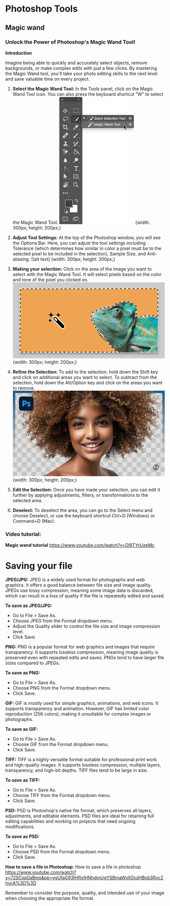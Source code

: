 # Photoshop Tools
## Magic wand 
### Unlock the Power of Photoshop's Magic Wand Tool!
**Introduction** 

Imagine being able to quickly and accurately select objects, remove backgrounds, or make complex edits with just a few clicks. By mastering the Magic Wand tool, you'll take your photo editing skills to the next level and save valuable time on every project. 

1. **Select the Magic Wand Tool:**  In the Tools panel, click on the Magic Wand Tool icon. You can also press the keyboard shortcut "W" to select the Magic Wand Tool. 
![alt text](magic-wand-tool-shortcut.png) {width: 300px; height: 200px;}

2. **Adjust Tool Settings:** At the top of the Photoshop window, you will see the Options Bar. Here, you can adjust the tool settings including Tolerance (which determines how similar in color a pixel must be to the selected pixel to be included in the selection), Sample Size, and Anti-aliasing. 
![alt text] {width: 300px; height: 200px;}

3. **Making your selection:** Click on the area of the image you want to select with the Magic Wand Tool. It will select pixels based on the color and tone of the pixel you clicked on.
![alt text](MagicWand-hero-2x-2x.jpg.img.jpg) {width: 300px; height: 200px;}

4. **Refine the Selection:** To add to the selection, hold down the Shift key and click on additional areas you want to select. To subtract from the selection, hold down the Alt/Option key and click on the areas you want to remove. 
![alt text](maxresdefault.jpg) {width: 300px; height: 200px;}


5. **Edit the Selection:** Once you have made your selection, you can edit it further by applying adjustments, filters, or transformations to the selected area. 

6. **Deselect:** To deselect the area, you can go to the Select menu and choose Deselect, or use the keyboard shortcut Ctrl+D (Windows) or Command+D (Mac). 

### Video tutorial:  
**Magic wand tutorial** https://www.youtube.com/watch?v=Dl9TYrUzeMc


# Saving your file 

 **JPEG/JPG:** JPEG is a widely used format for photographs and web graphics. It offers a good balance between file size and image quality. JPEGs use lossy compression, meaning some image data is discarded, which can result in a loss of quality if the file is repeatedly edited and saved. 

**To save as JPEG/JPG:** 

- Go to File > Save As. 
- Choose JPEG from the Format dropdown menu.
- Adjust the Quality slider to control the file size and image compression level. 
- Click Save. 

**PNG:** PNG is a popular format for web graphics and images that require transparency. It supports lossless compression, meaning image quality is preserved even with repeated edits and saves. PNGs tend to have larger file sizes compared to JPEGs. 

**To save as PNG:** 

- Go to File > Save As. 
- Choose PNG from the Format dropdown menu. 
- Click Save. 

**GIF:** GIF is mostly used for simple graphics, animations, and web icons. It supports transparency and animation. However, GIF has limited color reproduction (256 colors), making it unsuitable for complex images or photographs.  

**To save as GIF:**
- Go to File > Save As. 
- Choose GIF from the Format dropdown menu. 
- Click Save. 

**TIFF:** TIFF is a highly versatile format suitable for professional print work and high-quality images. It supports lossless compression, multiple layers, transparency, and high-bit depths. TIFF files tend to be large in size. 

 **To save as TIFF:** 
- Go to File > Save As. 
- Choose TIFF from the Format dropdown menu. 
- Click Save. 

**PSD:** PSD is Photoshop's native file format, which preserves all layers, adjustments, and editable elements. PSD files are ideal for retaining full editing capabilities and working on projects that need ongoing modifications. 

**To save as PSD:** 
- Go to File > Save As. 
- Choose PSD from the Format dropdown menu. 
- Click Save. 

**How to save a file in Photoshop:** How to save a file in photoshop https://www.youtube.com/watch?v=72SCsp0aBms&pp=ygUfaG93IHRvIHNhdmUgYSBmaWxlIGluIHBob3Rvc2hvcA%3D%3D 

 


Remember to consider the purpose, quality, and intended use of your image when choosing the appropriate file format. 
